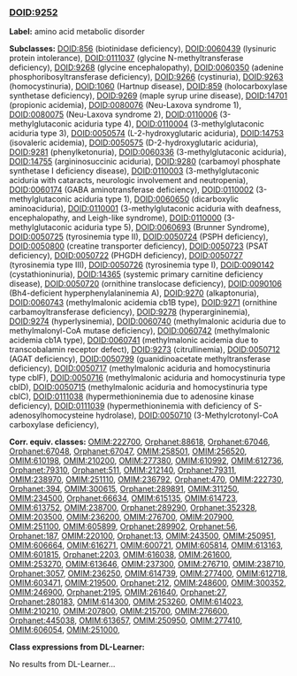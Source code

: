 
### [DOID:9252](http://purl.obolibrary.org/obo/DOID_9252)
**Label:** amino acid metabolic disorder

**Subclasses:** [DOID:856](http://purl.obolibrary.org/obo/DOID_856) (biotinidase deficiency), [DOID:0060439](http://purl.obolibrary.org/obo/DOID_0060439) (lysinuric protein intolerance), [DOID:0111037](http://purl.obolibrary.org/obo/DOID_0111037) (glycine N-methyltransferase deficiency), [DOID:9268](http://purl.obolibrary.org/obo/DOID_9268) (glycine encephalopathy), [DOID:0060350](http://purl.obolibrary.org/obo/DOID_0060350) (adenine phosphoribosyltransferase deficiency), [DOID:9266](http://purl.obolibrary.org/obo/DOID_9266) (cystinuria), [DOID:9263](http://purl.obolibrary.org/obo/DOID_9263) (homocystinuria), [DOID:1060](http://purl.obolibrary.org/obo/DOID_1060) (Hartnup disease), [DOID:859](http://purl.obolibrary.org/obo/DOID_859) (holocarboxylase synthetase deficiency), [DOID:9269](http://purl.obolibrary.org/obo/DOID_9269) (maple syrup urine disease), [DOID:14701](http://purl.obolibrary.org/obo/DOID_14701) (propionic acidemia), [DOID:0080076](http://purl.obolibrary.org/obo/DOID_0080076) (Neu-Laxova syndrome 1), [DOID:0080075](http://purl.obolibrary.org/obo/DOID_0080075) (Neu-Laxova syndrome 2), [DOID:0110006](http://purl.obolibrary.org/obo/DOID_0110006) (3-methylglutaconic aciduria type 4), [DOID:0110004](http://purl.obolibrary.org/obo/DOID_0110004) (3-methylglutaconic aciduria type 3), [DOID:0050574](http://purl.obolibrary.org/obo/DOID_0050574) (L-2-hydroxyglutaric aciduria), [DOID:14753](http://purl.obolibrary.org/obo/DOID_14753) (isovaleric acidemia), [DOID:0050575](http://purl.obolibrary.org/obo/DOID_0050575) (D-2-hydroxyglutaric aciduria), [DOID:9281](http://purl.obolibrary.org/obo/DOID_9281) (phenylketonuria), [DOID:0060336](http://purl.obolibrary.org/obo/DOID_0060336) (3-methylglutaconic aciduria), [DOID:14755](http://purl.obolibrary.org/obo/DOID_14755) (argininosuccinic aciduria), [DOID:9280](http://purl.obolibrary.org/obo/DOID_9280) (carbamoyl phosphate synthetase I deficiency disease), [DOID:0110003](http://purl.obolibrary.org/obo/DOID_0110003) (3-methylglutaconic aciduria with cataracts, neurologic involvement and neutropenia), [DOID:0060174](http://purl.obolibrary.org/obo/DOID_0060174) (GABA aminotransferase deficiency), [DOID:0110002](http://purl.obolibrary.org/obo/DOID_0110002) (3-methylglutaconic aciduria type 1), [DOID:0060650](http://purl.obolibrary.org/obo/DOID_0060650) (dicarboxylic aminoaciduria), [DOID:0110001](http://purl.obolibrary.org/obo/DOID_0110001) (3-methylglutaconic aciduria with deafness, encephalopathy, and Leigh-like syndrome), [DOID:0110000](http://purl.obolibrary.org/obo/DOID_0110000) (3-methylglutaconic aciduria type 5), [DOID:0060693](http://purl.obolibrary.org/obo/DOID_0060693) (Brunner Syndrome), [DOID:0050725](http://purl.obolibrary.org/obo/DOID_0050725) (tyrosinemia type II), [DOID:0050724](http://purl.obolibrary.org/obo/DOID_0050724) (PSPH deficiency), [DOID:0050800](http://purl.obolibrary.org/obo/DOID_0050800) (creatine transporter deficiency), [DOID:0050723](http://purl.obolibrary.org/obo/DOID_0050723) (PSAT deficiency), [DOID:0050722](http://purl.obolibrary.org/obo/DOID_0050722) (PHGDH deficiency), [DOID:0050727](http://purl.obolibrary.org/obo/DOID_0050727) (tyrosinemia type III), [DOID:0050726](http://purl.obolibrary.org/obo/DOID_0050726) (tyrosinemia type I), [DOID:0090142](http://purl.obolibrary.org/obo/DOID_0090142) (cystathioninuria), [DOID:14365](http://purl.obolibrary.org/obo/DOID_14365) (systemic primary carnitine deficiency disease), [DOID:0050720](http://purl.obolibrary.org/obo/DOID_0050720) (ornithine translocase deficiency), [DOID:0090106](http://purl.obolibrary.org/obo/DOID_0090106) (Bh4-deficient hyperphenylalaninemia A), [DOID:9270](http://purl.obolibrary.org/obo/DOID_9270) (alkaptonuria), [DOID:0060743](http://purl.obolibrary.org/obo/DOID_0060743) (methylmalonic acidemia cb1B type), [DOID:9271](http://purl.obolibrary.org/obo/DOID_9271) (ornithine carbamoyltransferase deficiency), [DOID:9278](http://purl.obolibrary.org/obo/DOID_9278) (hyperargininemia), [DOID:9274](http://purl.obolibrary.org/obo/DOID_9274) (hyperlysinemia), [DOID:0060740](http://purl.obolibrary.org/obo/DOID_0060740) (methylmalonic aciduria due to methylmalonyl-CoA mutase deficiency), [DOID:0060742](http://purl.obolibrary.org/obo/DOID_0060742) (methylmalonic acidemia cb1A type), [DOID:0060741](http://purl.obolibrary.org/obo/DOID_0060741) (methylmalonic acidemia due to transcobalamin receptor defect), [DOID:9273](http://purl.obolibrary.org/obo/DOID_9273) (citrullinemia), [DOID:0050712](http://purl.obolibrary.org/obo/DOID_0050712) (AGAT deficiency), [DOID:0050799](http://purl.obolibrary.org/obo/DOID_0050799) (guanidinoacetate methyltransferase deficiency), [DOID:0050717](http://purl.obolibrary.org/obo/DOID_0050717) (methylmalonic aciduria and homocystinuria type cblF), [DOID:0050716](http://purl.obolibrary.org/obo/DOID_0050716) (methylmalonic aciduria and homocystinuria type cblD), [DOID:0050715](http://purl.obolibrary.org/obo/DOID_0050715) (methylmalonic aciduria and homocystinuria type cblC), [DOID:0111038](http://purl.obolibrary.org/obo/DOID_0111038) (hypermethioninemia due to adenosine kinase deficiency), [DOID:0111039](http://purl.obolibrary.org/obo/DOID_0111039) (hypermethioninemia with deficiency of S-adenosylhomocysteine hydrolase), [DOID:0050710](http://purl.obolibrary.org/obo/DOID_0050710) (3-Methylcrotonyl-CoA carboxylase deficiency), 

**Corr. equiv. classes:** [OMIM:222700](http://purl.obolibrary.org/obo/OMIM_222700), [Orphanet:88618](http://www.orpha.net/ORDO/Orphanet_88618), [Orphanet:67046](http://www.orpha.net/ORDO/Orphanet_67046), [Orphanet:67048](http://www.orpha.net/ORDO/Orphanet_67048), [Orphanet:67047](http://www.orpha.net/ORDO/Orphanet_67047), [OMIM:258501](http://purl.obolibrary.org/obo/OMIM_258501), [OMIM:256520](http://purl.obolibrary.org/obo/OMIM_256520), [OMIM:610198](http://purl.obolibrary.org/obo/OMIM_610198), [OMIM:210200](http://purl.obolibrary.org/obo/OMIM_210200), [OMIM:277380](http://purl.obolibrary.org/obo/OMIM_277380), [OMIM:610992](http://purl.obolibrary.org/obo/OMIM_610992), [OMIM:612736](http://purl.obolibrary.org/obo/OMIM_612736), [Orphanet:79310](http://www.orpha.net/ORDO/Orphanet_79310), [Orphanet:511](http://www.orpha.net/ORDO/Orphanet_511), [OMIM:212140](http://purl.obolibrary.org/obo/OMIM_212140), [Orphanet:79311](http://www.orpha.net/ORDO/Orphanet_79311), [OMIM:238970](http://purl.obolibrary.org/obo/OMIM_238970), [OMIM:251110](http://purl.obolibrary.org/obo/OMIM_251110), [OMIM:236792](http://purl.obolibrary.org/obo/OMIM_236792), [Orphanet:470](http://www.orpha.net/ORDO/Orphanet_470), [OMIM:222730](http://purl.obolibrary.org/obo/OMIM_222730), [Orphanet:394](http://www.orpha.net/ORDO/Orphanet_394), [OMIM:300615](http://purl.obolibrary.org/obo/OMIM_300615), [Orphanet:289891](http://www.orpha.net/ORDO/Orphanet_289891), [OMIM:311250](http://purl.obolibrary.org/obo/OMIM_311250), [OMIM:234500](http://purl.obolibrary.org/obo/OMIM_234500), [Orphanet:66634](http://www.orpha.net/ORDO/Orphanet_66634), [OMIM:615135](http://purl.obolibrary.org/obo/OMIM_615135), [OMIM:614723](http://purl.obolibrary.org/obo/OMIM_614723), [OMIM:613752](http://purl.obolibrary.org/obo/OMIM_613752), [OMIM:238700](http://purl.obolibrary.org/obo/OMIM_238700), [Orphanet:289290](http://www.orpha.net/ORDO/Orphanet_289290), [Orphanet:352328](http://www.orpha.net/ORDO/Orphanet_352328), [OMIM:203500](http://purl.obolibrary.org/obo/OMIM_203500), [OMIM:236200](http://purl.obolibrary.org/obo/OMIM_236200), [OMIM:276700](http://purl.obolibrary.org/obo/OMIM_276700), [OMIM:207900](http://purl.obolibrary.org/obo/OMIM_207900), [OMIM:251100](http://purl.obolibrary.org/obo/OMIM_251100), [OMIM:605899](http://purl.obolibrary.org/obo/OMIM_605899), [Orphanet:289902](http://www.orpha.net/ORDO/Orphanet_289902), [Orphanet:56](http://www.orpha.net/ORDO/Orphanet_56), [Orphanet:187](http://www.orpha.net/ORDO/Orphanet_187), [OMIM:220100](http://purl.obolibrary.org/obo/OMIM_220100), [Orphanet:13](http://www.orpha.net/ORDO/Orphanet_13), [OMIM:243500](http://purl.obolibrary.org/obo/OMIM_243500), [OMIM:250951](http://purl.obolibrary.org/obo/OMIM_250951), [OMIM:606664](http://purl.obolibrary.org/obo/OMIM_606664), [OMIM:616271](http://purl.obolibrary.org/obo/OMIM_616271), [OMIM:600721](http://purl.obolibrary.org/obo/OMIM_600721), [OMIM:605814](http://purl.obolibrary.org/obo/OMIM_605814), [OMIM:613163](http://purl.obolibrary.org/obo/OMIM_613163), [OMIM:601815](http://purl.obolibrary.org/obo/OMIM_601815), [Orphanet:2203](http://www.orpha.net/ORDO/Orphanet_2203), [OMIM:616038](http://purl.obolibrary.org/obo/OMIM_616038), [OMIM:261600](http://purl.obolibrary.org/obo/OMIM_261600), [OMIM:253270](http://purl.obolibrary.org/obo/OMIM_253270), [OMIM:613646](http://purl.obolibrary.org/obo/OMIM_613646), [OMIM:237300](http://purl.obolibrary.org/obo/OMIM_237300), [OMIM:276710](http://purl.obolibrary.org/obo/OMIM_276710), [OMIM:238710](http://purl.obolibrary.org/obo/OMIM_238710), [Orphanet:3057](http://www.orpha.net/ORDO/Orphanet_3057), [OMIM:236250](http://purl.obolibrary.org/obo/OMIM_236250), [OMIM:614739](http://purl.obolibrary.org/obo/OMIM_614739), [OMIM:277400](http://purl.obolibrary.org/obo/OMIM_277400), [OMIM:612718](http://purl.obolibrary.org/obo/OMIM_612718), [OMIM:603471](http://purl.obolibrary.org/obo/OMIM_603471), [OMIM:219500](http://purl.obolibrary.org/obo/OMIM_219500), [Orphanet:212](http://www.orpha.net/ORDO/Orphanet_212), [OMIM:248600](http://purl.obolibrary.org/obo/OMIM_248600), [OMIM:300352](http://purl.obolibrary.org/obo/OMIM_300352), [OMIM:246900](http://purl.obolibrary.org/obo/OMIM_246900), [Orphanet:2195](http://www.orpha.net/ORDO/Orphanet_2195), [OMIM:261640](http://purl.obolibrary.org/obo/OMIM_261640), [Orphanet:27](http://www.orpha.net/ORDO/Orphanet_27), [Orphanet:280183](http://www.orpha.net/ORDO/Orphanet_280183), [OMIM:614300](http://purl.obolibrary.org/obo/OMIM_614300), [OMIM:253260](http://purl.obolibrary.org/obo/OMIM_253260), [OMIM:614023](http://purl.obolibrary.org/obo/OMIM_614023), [OMIM:210210](http://purl.obolibrary.org/obo/OMIM_210210), [OMIM:207800](http://purl.obolibrary.org/obo/OMIM_207800), [OMIM:215700](http://purl.obolibrary.org/obo/OMIM_215700), [OMIM:276600](http://purl.obolibrary.org/obo/OMIM_276600), [Orphanet:445038](http://www.orpha.net/ORDO/Orphanet_445038), [OMIM:613657](http://purl.obolibrary.org/obo/OMIM_613657), [OMIM:250950](http://purl.obolibrary.org/obo/OMIM_250950), [OMIM:277410](http://purl.obolibrary.org/obo/OMIM_277410), [OMIM:606054](http://purl.obolibrary.org/obo/OMIM_606054), [OMIM:251000](http://purl.obolibrary.org/obo/OMIM_251000), 

**Class expressions from DL-Learner:**

No results from DL-Learner...



